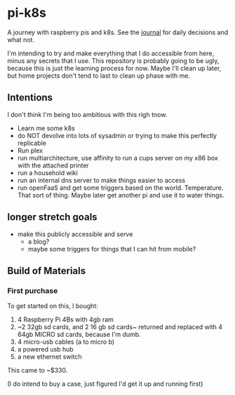# pi-k8s
A journey with raspberry pis and k8s. See the [journal](journal/day_0.md) for daily decisions and what not.

I'm intending to try and make everything that I do accessible from here, minus any secrets that I use. This repository is probably going to be ugly, because this is just the learning process for now. Maybe I'll clean up later, but home projects don't tend to last to clean up phase with me.

## Intentions
I don't think I'm being too ambitious with this righ tnow.

* Learn me some k8s
* do NOT devolve into lots of sysadmin or trying to make this perfectly replicable
* Run plex
* run multiarchitecture, use affinity to run a cups server on my x86 box with the attached printer
* run a household wiki
* run an internal dns server to make things easier to access
* run openFaaS and get some triggers based on the world. Temperature. That sort of thing. Maybe later get another pi and use it to water things.

## longer stretch goals
* make this publicly accessible and serve
    * a blog?
    * maybe some triggers for things that I can hit from mobile?



## Build of Materials
### First purchase
To get started on this, I bought:
1) 4 Raspberry Pi 4Bs with 4gb ram
1) ~2 32gb sd cards, and 2 16 gb sd cards~ returned and replaced with 4 64gb MICRO sd cards, because I'm dumb.
1) 4 micro-usb cables (a to micro b)
1) a powered usb hub
1) a new ethernet switch

This came to ~$330.

(I do intend to buy a case, just figured I'd get it up and running first)
